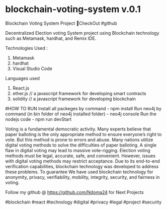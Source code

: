 # blockchain-voting-system v.0.1

 Blockchain Voting System Project 🍳CheckOut #github

Decentralized Election voting System project using Blockchain technology such as Metamask, hardhat, and Remix IDE.

Technologies Used :
1. Metamask
2. hardhat
3. Visual Studio Code

Languages used

1. React.js  
2. ether.js //   a javascript framework for developing smart contracts
3. solidity  // a javascript framework for developing blockchain

#HOW TO RUN
Install all packeges by command - npm install
Run neo4j by command (in bin folder of neo4j installed folder) - neo4j console 
Run the nodejs code - npm run devStart

Voting is a fundamental democratic activity. Many experts believe that paper balloting is the only appropriate method to ensure everyone’s right to vote. But this method is prone to errors and abuse. Many nations utilize digital voting methods to solve the difficulties of paper balloting. A single flaw in digital voting may lead to massive vote-rigging. Election voting methods must be legal, accurate, safe, and convenient. However, issues with digital voting methods may restrict acceptance. Due to its end-to-end verification capabilities, blockchain technology was developed to address these problems. To guarantee We have used blockchain technology for anonymity, privacy, verifiability, mobility, integrity, security, and fairness in voting.

Follow my github @ https://github.com/Ndoma24 for Next Projects

#blockchain #react #technology #digital #privacy #legal #project #security


